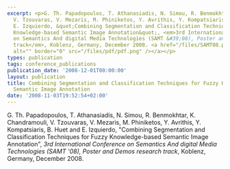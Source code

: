 ```yaml
---
excerpt: <p>G. Th. Papadopoulos, T. Athanasiadis, N. Simou, R. Benmokhtar, K. Chandramouli,
  V. Tzouvaras, V. Mezaris, M. Phiniketos, Y. Avrithis, Y. Kompatsiaris, B. Huet and
  E. Izquierdo, &quot;Combining Segmentation and Classification Techniques for Fuzzy
  Knowledge-based Semantic Image Annotation&quot;, <em>3rd International Conference
  on Semantics And digital Media Technologies (SAMT &#39;08), Poster and Demos research
  track</em>, Koblenz, Germany, December 2008. <a href="/files/SAMT08.pdf"><img align="top"
  alt="" border="0" src="/files/pdf/pdf.png" /></a></p>
types: publication
tags: conference_publications
publication_date: '2008-12-01T00:00:00'
layout: publication
title: Combining Segmentation and Classification Techniques for Fuzzy Knowledge-based
  Semantic Image Annotation
date: '2008-11-03T19:52:54+02:00'
---
```

<p>G. Th. Papadopoulos, T. Athanasiadis, N. Simou, R. Benmokhtar, K. Chandramouli, V. Tzouvaras, V. Mezaris, M. Phiniketos, Y. Avrithis, Y. Kompatsiaris, B. Huet and E. Izquierdo, &quot;Combining Segmentation and Classification Techniques for Fuzzy Knowledge-based Semantic Image Annotation&quot;, <em>3rd International Conference on Semantics And digital Media Technologies (SAMT &#39;08), Poster and Demos research track</em>, Koblenz, Germany, December 2008. <a href="/files/SAMT08.pdf"><img align="top" alt="" border="0" src="/files/pdf/pdf.png" /></a></p>
